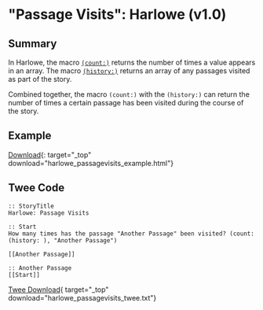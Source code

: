 # "Passage Visits": Harlowe (v1.0)

## Summary

In Harlowe, the macro [`(count:)`](https://twine2.neocities.org/#macro_count) returns the number of times a value appears in an array. The macro [`(history:)`](https://twine2.neocities.org/#macro_history) returns an array of any passages visited as part of the story.

Combined together, the macro `(count:)` with the `(history:)` can return the number of times a certain passage has been visited during the course of the story.

## Example

[Download](harlowe_passagevisits_example.html){: target="_top" download="harlowe_passagevisits_example.html"}

## Twee Code

```twee
:: StoryTitle
Harlowe: Passage Visits

:: Start
How many times has the passage "Another Passage" been visited? (count: (history: ), "Another Passage")

[[Another Passage]]

:: Another Passage
[[Start]]

```

[Twee Download](harlowe_passagevisits_twee.txt){ target="_top" download="harlowe_passagevisits_twee.txt"}

